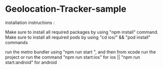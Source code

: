# Geolocation-Tracker-sample
 
installation instructions : 

Make sure to install all required packages by using "npm install" command.
Make sure to install all required pods by using "cd ios/" && "pod install" commands

run the metro bundler using "npm run start ", and then from xcode run the project 
or 
run the command "npm run start:ios" for ios || "npm run start:android" for android
